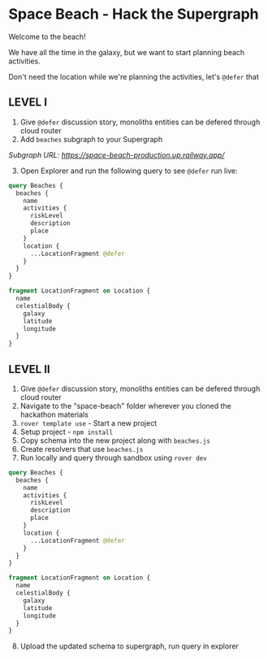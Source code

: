 # Space Beach - Hack the Supergraph

Welcome to the beach! 

We have all the time in the galaxy, but we want to start planning beach activities. 

Don't need the location while we're planning the activities, let's `@defer` that

## LEVEL I

1. Give `@defer` discussion story, monoliths entities can be defered through cloud router
2. Add `beaches` subgraph to your Supergraph

*Subgraph URL: https://space-beach-production.up.railway.app/*

3. Open Explorer and run the following query to see `@defer` run live:

```graphql
query Beaches {
  beaches {
    name
    activities {
      riskLevel
      description
      place
    }
    location {
      ...LocationFragment @defer
    }
  }
}

fragment LocationFragment on Location {
  name
  celestialBody {
    galaxy
    latitude
    longitude
  }
}
```

## LEVEL II

1. Give `@defer` discussion story, monoliths entities can be defered through cloud router
2. Navigate to the "space-beach" folder wherever you cloned the hackathon materials
3. `rover template use` - Start a new project
4. Setup project - `npm install`
5. Copy schema into the new project along with `beaches.js`
6. Create resolvers that use `beaches.js`
7. Run locally and query through sandbox using `rover dev`

```graphql
query Beaches {
  beaches {
    name
    activities {
      riskLevel
      description
      place
    }
    location {
      ...LocationFragment @defer
    }
  }
}

fragment LocationFragment on Location {
  name
  celestialBody {
    galaxy
    latitude
    longitude
  }
}
```

8. Upload the updated schema to supergraph, run query in explorer
